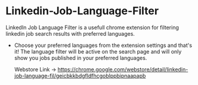 # Linkedin-Job-Language-Filter

LinkedIn Job Language Filter is a usefull chrome extension for filtering linkedin job search results with preferred languages.

 - Choose your preferred languages ​​from the extension settings and that's it!
   The language filter will be active on the search page and will only show you jobs published in 
   your preferred languages.

   Webstore Link -> https://chrome.google.com/webstore/detail/linkedin-job-language-fil/geicbkkbdgfldfhcgoblppbipnaapapb

